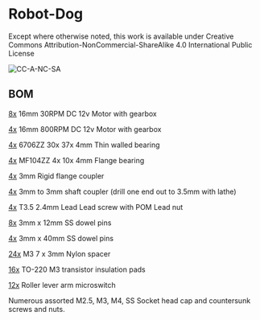 # Robot-Dog

Except where otherwise noted, this work is available under Creative Commons Attribution-NonCommercial-ShareAlike 4.0 International Public License

![CC-A-NC-SA](https://i.imgur.com/T1dZok0.png)


## BOM

[8x](https://www.aliexpress.com/item/32755377340.html?spm=a2g0s.9042311.0.0.5b7c4c4dximKax) 16mm 30RPM DC 12v Motor with gearbox

[4x](https://www.aliexpress.com/item/32696584581.html?spm=a2g0s.9042311.0.0.5b7c4c4dximKax) 16mm 800RPM DC 12v Motor with gearbox

[4x](https://www.ebay.com.au/itm/Deep-Groove-Ball-Super-Thin-Wall-Sealed-Bearings-6700ZZ-6706ZZ-Bearing-Steel/253661355356?ssPageName=STRK%3AMEBIDX%3AIT&_trksid=p2060353.m2749.l2649) 6706ZZ 30x 37x 4mm Thin walled bearing

[4x](https://www.ebay.com.au/itm/0-4x1-1x0-4CM-MF104ZZ-Shielded-Flanged-Ball-Bearing-for-Machines-Set-of-10/233086866574?hash=item36450f548e:g:dv8AAOSwlEBcNYJm&frcectupt=true) MF104ZZ 4x 10x 4mm Flange bearing

[4x](https://www.ebay.com.au/itm/3-4-5-6-7-8-10-11-12mm-Rigid-Flange-Coupling-Motor-Shaft-Coupler-Guide-Connector/382558216423?ssPageName=STRK%3AMEBIDX%3AIT&_trksid=p2060353.m2749.l2649) 3mm Rigid flange coupler

[4x](https://www.ebay.com.au/itm/Shaft-Coupling-2-3-4-5-6-8mm-Rigid-Coupling-Coupler-Motor-Connector-Hot-AU/222612962619?ssPageName=STRK%3AMEBIDX%3AIT&_trksid=p2060353.m2749.l2649) 3mm to 3mm shaft coupler (drill one end out to 3.5mm with lathe)

[4x](https://www.aliexpress.com/item/32735839355.html?spm=a2g0s.9042311.0.0.5b7c4c4dximKax) T3.5 2.4mm Lead Lead screw with POM Lead nut

[8x](https://www.ebay.com.au/itm/Dowel-Pins-Steel-Sellock-Roll-G304-Stainless-Steel-M3-3MM-M4-4MM-Select/273021368988?ssPageName=STRK%3AMEBIDX%3AIT&_trksid=p2060353.m2749.l2649 ) 3mm x 12mm SS dowel pins

[4x](https://www.ebay.com.au/itm/Dowel-Pins-Steel-Sellock-Roll-G304-Stainless-Steel-M3-3MM-M4-4MM-Select/273021368988?ssPageName=STRK%3AMEBIDX%3AIT&_trksid=p2060353.m2749.l2649) 3mm x 40mm SS dowel pins

[24x](https://www.ebay.com.au/itm/Brand-New-M3-Nylon-Plastic-Spacers-7-0mm-OD-3mm-5mm-8mm-10mm-Long-Kit-Set/222400423791?ssPageName=STRK%3AMEBIDX%3AIT&_trksid=p2060353.m2749.l2649) M3 7 x 3mm Nylon spacer

[16x](https://www.aliexpress.com/item/32810778639.html?spm=a2g0s.9042311.0.0.27424c4dAKM9Pa
) TO-220 M3 transistor insulation pads

[12x](https://www.ebay.com.au/itm/Micro-Roller-Lever-Arm-Open-Close-10Pcs-Limit-Switch-KW12-3-PCB-Microswitch-U/391914658394?ssPageName=STRK%3AMEBIDX%3AIT&_trksid=p2060353.m2749.l2649) Roller lever arm microswitch

Numerous assorted M2.5, M3, M4, SS Socket head cap and countersunk screws and nuts.
